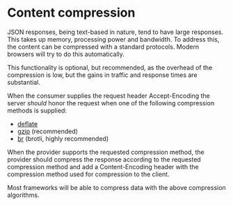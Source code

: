# Content compression

JSON responses, being text-based in nature, tend to have large responses. This takes up memory, processing power and bandwidth.
To address this, the content can be compressed with a standard protocols. Modern browsers will try to do this automatically.

This functionality is optional, but recommended, as the overhead of the compression is low, but the gains in traffic and response times are substantial.

When the consumer supplies the request header Accept-Encoding the server _should_ honor the request when one of the following compression methods is supplied:

- [deflate](https://en.wikipedia.org/wiki/Deflate)
- [gzip](https://en.wikipedia.org/wiki/Gzip) (recommended)
- [br](https://en.wikipedia.org/wiki/Brotli) (brotli, highly recommended)

When the provider supports the requested compression method, the provider should compress the response according to the requested compression method and add a Content-Encoding header with the compression method used for compression to the client.

Most frameworks will be able to compress data with the above compression algorithms.
